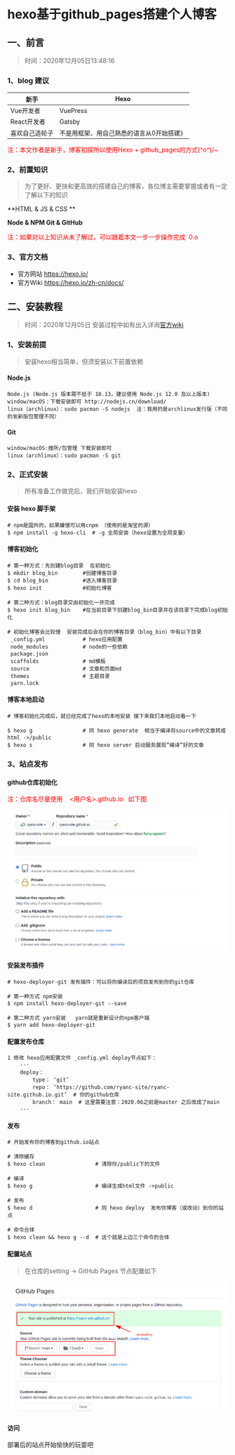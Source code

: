 # hexo基于github_pages搭建个人博客

## 一、前言

> 时间：2020年12月05日13:48:16



### 1、blog  建议

| 新手           | Hexo                                      |
| -------------- | ----------------------------------------- |
| Vue开发者      | VuePress                                  |
| React开发者    | Gatsby                                    |
| 喜欢自己造轮子 | 不是用框架、用自己熟悉的语言从0开始搭建》 |

<span style="color:red">注：本文作者是新手，博客初探所以使用Hexo + github_pages的方式\(^o^)/~</span>



### 2、前置知识

> 为了更好、更快和更高效的搭建自己的博客，各位博主需要掌握或者有一定了解以下的知识

**HTML & JS & CSS **

**Node & NPM    Git & GitHub**

<span style="color:red">注：如果对以上知识从未了解过，可以跟着本文一步一步操作完成  0.o</span>



### 3、官方文档

* 官方网站 	https://hexo.io/
* 官方Wiki     https://hexo.io/zh-cn/docs/



## 二、安装教程

> 时间：2020年12月05日  安装过程中如有出入详询[官方wiki](https://hexo.io/zh-cn/docs/)



### 1、安装前提

> 安装hexo相当简单，但须安装以下前置依赖

#### Node.js

~~~text
Node.js (Node.js 版本需不低于 10.13，建议使用 Node.js 12.0 及以上版本)
window/macOS：下载安装即可 http://nodejs.cn/download/
linux（archlinux）：sudo pacman -S nodejs  注：我用的是archlinux发行版（不同的发新版包管理不同）
~~~

#### Git

~~~text
window/macOS:搜所/包管理 下载安装即可
linux（archlinux）：sudo pacman -S git
~~~



### 2、正式安装

> 所有准备工作做完后，我们开始安装hexo



#### 安装 hexo 脚手架

~~~shell
# npm是国外的，如果嫌慢可以用cnpm （使用的是淘宝的源）
$ npm install -g hexo-cli  # -g 全局安装（hexo设置为全局变量）
~~~



#### 博客初始化

~~~shell
# 第一种方式：先创建blog目录  在初始化
$ mkdir blog_bin  		#创建博客目录
$ cd blog_bin	  		#进入博客目录
$ hexo init		  		#初始化博客

# 第二种方式：blog目录交由初始化一并完成
$ hexo init blog_bin	#在当前目录下创建blog_bin目录并在该目录下完成blog初始化

# 初始化博客会比较慢  安装完成后会在你的博客目录（blog_bin）中有以下目录
 _config.yml			# hexo应用配置
 node_modules			# node的一些依赖
 package.json			
 scaffolds				# md模板
 source					# 文章和页面md
 themes					# 主题目录
 yarn.lock

~~~

#### 博客本地启动

~~~shell
# 博客初始化完成后，就已经完成了hexo的本地安装 接下来我们本地启动看一下

$ hexo g 				# 同 hexo generate  相当于编译将source中的文章转成html ->/public
$ hexo s				# 同 hexo server 启动服务展现“编译”好的文章
~~~



### 3、站点发布

#### github仓库初始化

<span style="color:red">注：仓库名尽量使用    <用户名>.github.io   如下图</span>

![image-20201205144629836](amWiki/images/hexo/image-20201205144629836.png)

#### 安装发布插件

~~~shell
# hexo-deployer-git 发布插件：可以将你编译后的项目发布到你的git仓库

# 第一种方式 npm安装
$ npm install hexo-deployer-git --save

# 第二种方式 yarn安装   yarn就是重新设计的npm客户端
$ yarn add hexo-deployer-git
~~~

#### 配置发布仓库

~~~text
1 修改 hexo应用配置文件 _config.yml deploy节点如下：
	···
	deploy：
		type： ‘git’
		repo： ‘https://github.com/ryanc-site/ryanc-site.github.io.git’  # 你的github仓库
		branch： main  # 这里需要注意：2020.06之前是master 之后改成了main
	···
~~~

#### 发布

~~~shell
# 开始发布你的博客到github.io站点

# 清除缓存
$ hexo clean				# 清除你/public下的文件

# 编译
$ hexo g					# 编译生成html文件 ->public

# 发布
$ hexo d					# 同 hexo deploy  发布你博客（或改动）到你的站点

# 命令合体
$ hexo clean && hexo g --d	# 这个就是上边三个命令的合体
~~~

#### 配置站点

> 在仓库的setting -> GitHub Pages 节点配置如下

![image-20201205153908766](amWiki/images/hexo/image-20201205153908766.png)

#### 访问

部署后的站点开始愉快的玩耍吧
